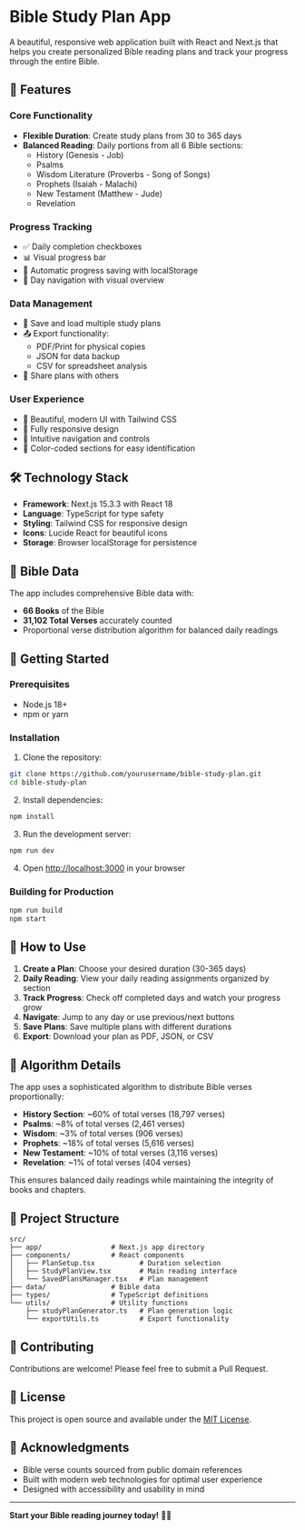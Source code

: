 # Bible Study Plan App

A beautiful, responsive web application built with React and Next.js that helps you create personalized Bible reading plans and track your progress through the entire Bible.

## 🌟 Features

### Core Functionality
- **Flexible Duration**: Create study plans from 30 to 365 days
- **Balanced Reading**: Daily portions from all 6 Bible sections:
  - History (Genesis - Job)
  - Psalms
  - Wisdom Literature (Proverbs - Song of Songs)
  - Prophets (Isaiah - Malachi)
  - New Testament (Matthew - Jude)
  - Revelation

### Progress Tracking
- ✅ Daily completion checkboxes
- 📊 Visual progress bar
- 💾 Automatic progress saving with localStorage
- 📅 Day navigation with visual overview

### Data Management
- 💾 Save and load multiple study plans
- 📤 Export functionality:
  - PDF/Print for physical copies
  - JSON for data backup
  - CSV for spreadsheet analysis
- 🔗 Share plans with others

### User Experience
- 🎨 Beautiful, modern UI with Tailwind CSS
- 📱 Fully responsive design
- 🎯 Intuitive navigation and controls
- 🌈 Color-coded sections for easy identification

## 🛠️ Technology Stack

- **Framework**: Next.js 15.3.3 with React 18
- **Language**: TypeScript for type safety
- **Styling**: Tailwind CSS for responsive design
- **Icons**: Lucide React for beautiful icons
- **Storage**: Browser localStorage for persistence

## 📖 Bible Data

The app includes comprehensive Bible data with:
- **66 Books** of the Bible
- **31,102 Total Verses** accurately counted
- Proportional verse distribution algorithm for balanced daily readings

## 🚀 Getting Started

### Prerequisites
- Node.js 18+ 
- npm or yarn

### Installation

1. Clone the repository:
```bash
git clone https://github.com/yourusername/bible-study-plan.git
cd bible-study-plan
```

2. Install dependencies:
```bash
npm install
```

3. Run the development server:
```bash
npm run dev
```

4. Open [http://localhost:3000](http://localhost:3000) in your browser

### Building for Production

```bash
npm run build
npm start
```

## 📱 How to Use

1. **Create a Plan**: Choose your desired duration (30-365 days)
2. **Daily Reading**: View your daily reading assignments organized by section
3. **Track Progress**: Check off completed days and watch your progress grow
4. **Navigate**: Jump to any day or use previous/next buttons
5. **Save Plans**: Save multiple plans with different durations
6. **Export**: Download your plan as PDF, JSON, or CSV

## 🎯 Algorithm Details

The app uses a sophisticated algorithm to distribute Bible verses proportionally:

- **History Section**: ~60% of total verses (18,797 verses)
- **Psalms**: ~8% of total verses (2,461 verses)
- **Wisdom**: ~3% of total verses (906 verses)
- **Prophets**: ~18% of total verses (5,616 verses)
- **New Testament**: ~10% of total verses (3,116 verses)
- **Revelation**: ~1% of total verses (404 verses)

This ensures balanced daily readings while maintaining the integrity of books and chapters.

## 📂 Project Structure

```
src/
├── app/                 # Next.js app directory
├── components/          # React components
│   ├── PlanSetup.tsx           # Duration selection
│   ├── StudyPlanView.tsx       # Main reading interface  
│   └── SavedPlansManager.tsx   # Plan management
├── data/                # Bible data
├── types/               # TypeScript definitions
└── utils/               # Utility functions
    ├── studyPlanGenerator.ts   # Plan generation logic
    └── exportUtils.ts          # Export functionality
```

## 🤝 Contributing

Contributions are welcome! Please feel free to submit a Pull Request.

## 📄 License

This project is open source and available under the [MIT License](LICENSE).

## 🙏 Acknowledgments

- Bible verse counts sourced from public domain references
- Built with modern web technologies for optimal user experience
- Designed with accessibility and usability in mind

---

**Start your Bible reading journey today!** 📖✨
